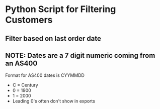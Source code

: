 # Python Script for Filtering Customers
## Filter based on last order date

## NOTE: Dates are a 7 digit numeric coming from an AS400

Format for AS400 dates is CYYMMDD
  - C = Century
  - 0 = 1900
  - 1 = 2000
  - Leading 0's often don't show in exports
